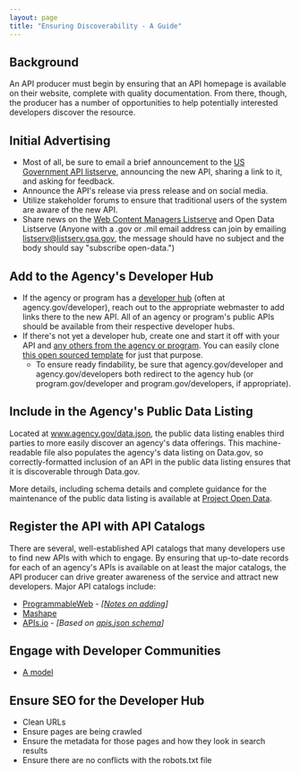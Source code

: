 ```yaml
---
layout: page
title: "Ensuring Discoverability - A Guide"
---
```


## Background

An API producer must begin by ensuring that an API homepage is available on their website, complete with quality documentation.  From there, though, the producer has a number of opportunities to help potentially interested developers discover the resource.  

## Initial Advertising

* Most of all, be sure to email a brief announcement to the [US Government API listserve](https://groups.google.com/forum/?nomobile=true#!forum/us-government-apis), announcing the new API, sharing a link to it, and asking for feedback.  
* Announce the API's release via press release and on social media.  
* Utilize stakeholder forums to ensure that traditional users of the system are aware of the new API.  
* Share news on the [Web Content Managers Listserve](http://www.digitalgov.gov/communities/web-managers-forum/web-content-managers-listserv/) and Open Data Listserve (Anyone with a .gov or .mil email address can join by emailing listserv@listserv.gsa.gov, the message should have no subject and the body should say "subscribe open-data.")

## Add to the Agency's Developer Hub
* If the agency or program has a [developer hub](http://18f.github.io/API-All-the-X/pages/developer_hubs) (often at agency.gov/developer), reach out to the appropriate webmaster to add links there to the new API.  All of an agency or program's public APIs should be available from their respective developer hubs.  
* If there's not yet a developer hub, create one and start it off with your API and [any others from the agency or program](http://18f.github.io/API-All-the-X/pages/individual_apis).  You can easily clone [this open sourced template](https://github.com/USG-Website-Templates/developer-hub) for just that purpose.  
  * To ensure ready findability, be sure that agency.gov/developer and agency.gov/developers both redirect to the agency hub (or program.gov/developer and program.gov/developers, if appropriate).  

## Include in the Agency's Public Data Listing 

Located at www.agency.gov/data.json, the public data listing enables third parties to more easily discover an agency's data offerings.  This machine-readable file also populates the agency's data listing on Data.gov, so correctly-formatted inclusion of an API in the public data listing ensures that it is discoverable through Data.gov.  

More details, including schema details and complete guidance for the maintenance of the public data listing is available at [Project Open Data](http://project-open-data.github.io).  

## Register the API with API Catalogs

There are several, well-established API catalogs that many developers use to find new APIs with which to engage.  By ensuring that up-to-date records for each of an agency's APIs is available on at least the major catalogs, the API producer can drive greater awareness of the service and attract new developers.  Major API catalogs include: 

* [ProgrammableWeb](http://www.programmableweb.com/apis/directory) - *[[Notes on adding](https://groups.google.com/d/msg/us-government-apis/6liPMum-qjU/EbJg-Cn8DtMJ)]*
* [Mashape](http://www.mashape.com/explore)
* [APIs.io](http://apis.io/) - *[Based on [apis.json schema](http://apisjson.org/)]*

## Engage with Developer Communities 

* [A model](http://18f.github.io/API-All-the-X/pages/developer_engagement-a_model)

## Ensure SEO for the Developer Hub

* Clean URLs
* Ensure pages are being crawled
* Ensure the metadata for those pages and how they look in search results 
* Ensure there are no conflicts with the robots.txt file


